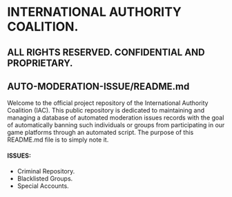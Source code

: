 # INTERNATIONAL AUTHORITY COALITION. 

## ALL RIGHTS RESERVED. CONFIDENTIAL AND PROPRIETARY.
## AUTO-MODERATION-ISSUE/README.md

Welcome to the official project repository of the International Authority Coalition (IAC). This public repository is dedicated to maintaining and managing a database of automated moderation issues records with the goal of automatically banning such individuals or groups from participating in our game platforms through an automated script. The purpose of this README.md file is to simply note it.

#### ISSUES:
- Criminal Repository.
- Blacklisted Groups.
- Special Accounts.
